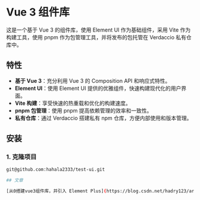 # Vue 3 组件库

这是一个基于 Vue 3 的组件库，使用 Element UI 作为基础组件，采用 Vite 作为构建工具，使用 pnpm 作为包管理工具，并将发布的包托管在 Verdaccio 私有仓库中。

## 特性

- **基于 Vue 3**：充分利用 Vue 3 的 Composition API 和响应式特性。
- **Element UI**：使用 Element UI 提供的优雅组件，快速构建现代化的用户界面。
- **Vite 构建**：享受快速的热重载和优化的构建速度。
- **pnpm 包管理**：使用 pnpm 提高依赖管理的效率和一致性。
- **私有仓库**：通过 Verdaccio 搭建私有 npm 仓库，方便内部使用和版本管理。

## 安装

### 1. 克隆项目

```bash
git@github.com:hahala2333/test-ui.git

## 文章

[从0搭建vue3组件库，并引入 Element Plus](https://blog.csdn.net/hadry123/article/details/139593972?spm=1001.2014.3001.5501)
